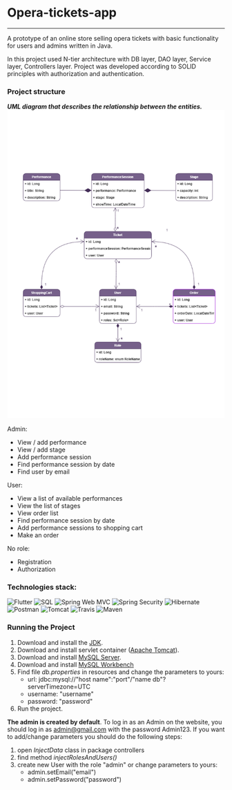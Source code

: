 # Opera-tickets-app

----
A prototype of an online store selling opera tickets with 
basic functionality for users and admins written in Java.

In this project used N-tier architecture with DB layer, 
DAO layer, Service layer, Controllers layer. Project was 
developed according to SOLID principles with authorization 
and authentication.

### Project structure

___UML diagram that describes the relationship between the 
entities.___
![img.png?raw=true](umlDiagrame.png)

 Admin: 
- View / add performance
- View / add stage
- Add performance session
- Find performance session by date
- Find user by email

 User:
- View a list of available performances
- View the list of stages
- View order list
- Find performance session by date
- Add performance sessions to shopping cart
- Make an order

 No role:
- Registration
- Authorization

### Technologies stack:

![Flutter](https://img.shields.io/badge/-Java-9400D3?style=for-the-badge&logo=java&logoColor=FFFFFF)
![SQL](https://img.shields.io/badge/-SQL-FFFF00?style=for-the-badge&logo=mysql&logoColor=000000)
![Spring Web MVC](https://img.shields.io/badge/-Spring_Web_MVC-9400D3?style=for-the-badge&logo=spring&logoColor=FFFFFF)
![Spring Security](https://img.shields.io/badge/-Spring_Security-FFFF00?style=for-the-badge&logo=spring&logoColor=000000)
![Hibernate](https://img.shields.io/badge/-Hibernate-9400D3?style=for-the-badge&logo=Hibernate#59666C&logoColor=FFFFFF)
![Postman](https://img.shields.io/badge/-postman-FFFF00?style=for-the-badge&logo=postman&logoColor=000000)
![Tomcat](https://img.shields.io/badge/-Tomcat-9400D3?style=for-the-badge&logo=Apache-Tomcat#F8DC75&logoColor=FFFFFF)
![Travis](https://img.shields.io/badge/-travis-FFFF00?style=for-the-badge&logo=travis-ci&logoColor=000000)
![Maven](https://img.shields.io/badge/-Maven-9400D3?style=for-the-badge&logo=Apache-Maven#F8DC75&logoColor=FFFFFF)

### Running the Project

1. Download and install the [JDK]( https://www.oracle.com/ru/java/technologies/javase-downloads.html).
2. Download and install servlet container ([Apache Tomcat](http://tomcat.apache.org/index.html)).
3. Download and install [MySQL Server](https://dev.mysql.com/downloads/).
4. Download and install [MySQL Workbench](https://www.mysql.com/products/workbench/)
5. Find file _db.properties_ in resources and change the parameters to yours:
    - url: jdbc:mysql://"host name":"port"/"name db"?serverTimezone=UTC
    - username: "username"
    - password: "password"
6. Run the project.

__The admin is created by default__. To log in as an Admin on the website, 
you should log in as admin@gmail.com with the password Admin123. 
If you want to add/change parameters you should do the following steps:
1. open _InjectData_ class in package controllers
2. find method _injectRolesAndUsers()_
3. create new User with the role "admin" or change parameters to yours:
    + admin.setEmail("email")
    + admin.setPassword("password")
